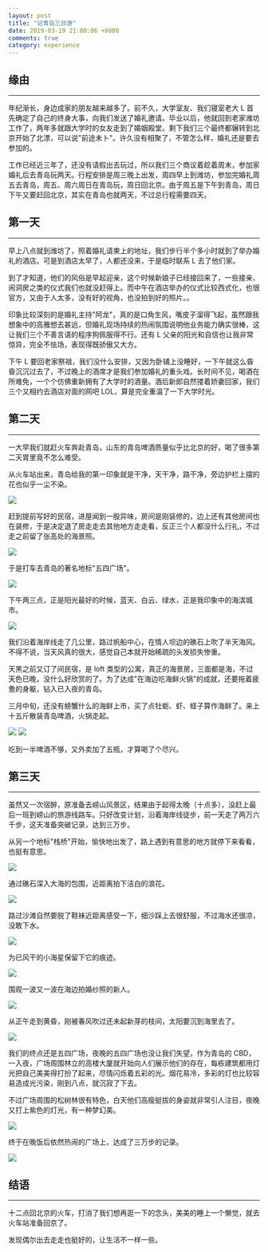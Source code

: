 ```yaml
---
layout: post
title: "记青岛三日游"
date: 2019-03-19 21:00:06 +0800
comments: true
category: experience
---
```


## 缘由
---
年纪渐长，身边成家的朋友越来越多了。前不久，大学室友、我们寝室老大 L 首先确定了自己的终身大事，向我们发送了婚礼邀请。毕业以后，他就回到老家潍坊工作了，两年多就跟大学时的女友走到了婚姻殿堂。剩下我们三个最终都辗转到北京开始了北漂，可以说"前途未卜"。许久没有相聚了，不管怎么样，婚礼还是要去参加的。

工作已经近三年了，还没有请假出去玩过，所以我们三个商议着趁着周末，参加家婚礼后去青岛玩两天。行程安排是周三晚上出发，周四早上到潍坊，参加完婚礼周五去青岛，周五、周六周日在青岛玩，周日回北京。由于周五是下午到青岛，周日下午又要赶回北京，其实在青岛也就两天，不过总行程需要四天。

## 第一天
---
早上八点就到潍坊了，照着婚礼请柬上的地址，我们步行半个多小时就到了举办婚礼的酒店。可是到酒店太早了，人都还没来，于是临时联系 L 去了他们家。

到了才知道，他们的风俗是早起迎亲，这个时候新娘子已经接回来了，一些接亲、闹洞房之类的仪式我们也就没赶得上。而中午在酒店举办的仪式比较西式化，也很官方，又由于人太多，没有好的视角，也没拍到好的照片。。

印象比较深刻的是婚礼主持"阿龙"，真的是口角生风，嘴皮子溜得飞起，虽然跟我想象中的高雅想去甚远，但婚礼现场持续的热闹氛围说明他业务能力确实很棒，这让我们三个不善言语的程序狗佩服得不行。还有 L 父亲的阳光和自信也让我非常惊异，完全不怯场，表现得既骄傲又大方。

下午 L 要回老家祭祖，我们没什么安排，又因为卧铺上没睡好，一下午就这么昏昏沉沉过去了，不过晚上的酒席才是我们参加婚礼的重头戏。长时间不见，喝酒在所难免，一个个仿佛重新拥有了大学时的酒量。酒后新郎自然搂着娇妻回家，我们三个又相约去酒店对面的网吧 LOL，算是完全重温了一下大学时光。

## 第二天
---
一大早我们就赶火车奔赴青岛，山东的青岛啤酒质量似乎比北京的好，喝了很多第二天胃里竟不怎么难受。

从火车站出来，青岛给我的第一印象就是干净，天干净，路干净，旁边护栏上摆的花也似乎一尘不染。

<img src="/images/2019/1_clean_qingdao.jpeg">

赶到提前写好的民宿，进屋闻到一股异味，房间是刚装修的，边上还有其他房间也在装修，于是决定退了房走走去其他地方走走看，反正三个人都没什么行礼，不过走之前留了张高处的海景照。

<img src="/images/2019/2_sea_over.jpeg">

于是打车去青岛的著名地标"五四广场"。

<img src="/images/2019/3_may_4th_square.jpeg">

下午两三点，正是阳光最好的时候，蓝天、白云、绿水，正是我印象中的海滨城市。

<img src="/images/2019/4_blue_sea.jpeg">

我们沿着海岸线走了几公里，路过帆船中心，在情人坝边的礁石上吹了半天海风。不得不说，当天风真的很大，感觉自己本就开始稀疏的头发损失惨重。

天黑之前又订了间民宿，是 loft 类型的公寓，真正的海景房，三面都是海，不过天色已晚，没什么好欣赏的了。为了达成"在海边吃海鲜火锅"的成就，还要拖着疲惫的身躯，钻入已入夜的青岛。

三月中旬，还没有螃蟹什么的海鲜上市，买了点牡蛎、虾、蛏子算作海鲜了。来上十五斤散装青岛啤酒，火锅走起。

<img src="/images/2019/5_qingdao_beer.jpeg">
<img src="/images/2019/6_hot_pot.jpeg">

吃到一半啤酒不够，又外卖加了五瓶，才算喝了个尽兴。

## 第三天
---
虽然又一次宿醉，原准备去崂山风景区，结果由于起得太晚（十点多），没赶上最后一班到崂山的旅游线路车。只好改变计划，沿着海岸线徒步，前一天走了两万六千步，这天准备突破记录，达到三万步。

从另一个地标"栈桥"开始，愉快地出发了，路上遇到有意思的地方就停下来看看，也挺有意思。

<img src="/images/2019/7_third_day_start.jpeg">

通过礁石深入大海的包围，近距离拍下洁白的浪花。

<img src="/images/2019/8_wave.jpeg">

路过沙滩自然要脱了鞋袜近距离感受一下，细沙踩上去很舒服，不过海水还很凉，没敢下水。

<img src="/images/2019/9_beach.jpeg">

为已风干的小海星保留下它的痕迹。

<img src="/images/2019/10_starfish.jpeg">

围观一波又一波在海边拍婚纱照的新人。

<img src="/images/2019/11_wedding_dress_photos.jpeg">

从正午走到黄昏，刚被春风吹过还未起新芽的枝间，太阳要沉到海里去了。

<img src="/images/2019/12_dusk.jpeg">

我们的终点还是五四广场，夜晚的五四广场也没让我们失望，作为青岛的 CBD，一入夜，广场周围林立的高楼大厦就开始向人们展示他们的存在，每栋建筑都用灯光把自己美美得打扮了起来，尽情闪烁着五彩的光。烟花易冷，多彩的灯也比较容易造成光污染，刚到八点，就沉寂了下去。

不过广场周围的松树林很有特色，白天他们高瘦挺拔的身姿就非常引人注目，夜晚又打上紫色的灯光，有一种梦幻美。

<img src="/images/2019/13_purple_woods.jpeg">

终于在晚饭后依然热闹的广场上，达成了三万步的记录。

<img src="/images/2019/14_night_square.jpeg">

## 结语
---
十二点回北京的火车，打消了我们想再逛一下的念头，美美的睡上一个懒觉，就去火车站准备回京了。

发现偶尔出去走走也挺好的，让生活不一样一些。
